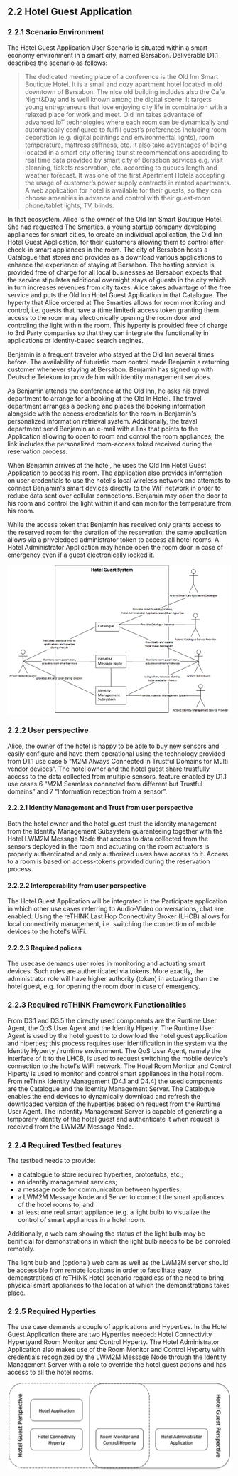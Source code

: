 ## 2.2 Hotel Guest Application

### 2.2.1	Scenario Environment

The Hotel Guest Application User Scenario is situated within a smart economy environment in a smart city, named Bersabon. Deliverable D1.1 describes the scenario as follows:

> The dedicated meeting place of a conference is the Old Inn Smart Boutique Hotel. It is a small and cozy apartment hotel located in old downtown of Bersabon. The nice old building includes also the Cafe Night&Day and is well known among the digital scene. It targets young entrepreneurs that love enjoying city life in combination with a relaxed place for work and meet. Old Inn takes advantage of advanced IoT technologies where each room can be dynamically and automatically configured to fulfill guest’s preferences including room decoration (e.g. digital paintings and environmental lights), room temperature, mattress stiffness, etc. It also take advantages of being located in a smart city offering tourist recommendations according to real time data provided by smart city of Bersabon services e.g. visit planning, tickets reservation, etc. according to queues length and weather forecast. It was one of the first Apartment Hotels accepting the usage of customer’s power supply contracts in rented apartments. A web application for hotel is available for their guests, so they can choose amenities in advance and control with their guest-room phone/tablet lights, TV, blinds.

In that ecosystem, Alice is the owner of the Old Inn Smart Boutique Hotel. She had requested The Smarties, a young startup company developing appliances for smart cities, to create an individual application, the Old Inn Hotel Guest Application, for their customers allowing them to control after check-in smart appliances in the room. The city of Bersabon hosts a Catalogue that stores and provides as a download various applications to enhance the experience of staying at Bersabon. The hosting service is provided free of charge for all local businesses as Bersabon expects that the service stipulates additional overnight stays of guests in the city which in turn increases revenues from city taxes. Alice takes advantage of the free service and puts the Old Inn Hotel Guest Application in that Catalogue. The hyperty that Alice ordered at The Smarties allows for room monitoring and control, i.e. guests that have a (time limited) access token granting them access to the room may electronically opening the room door and controling the light within the room. This hyperty is provided free of charge to 3rd Party companies so that they can integrate the functionality in applications or identity-based search engines. 

Benjamin is a frequent traveler who stayed at the Old Inn several times before. The availability of futuristic room control made Benjamin a returning customer whenever staying at Bersabon. Benjamin has signed up with Deutsche Telekom to provide him with identity management services.  

As Benjamin attends the conference at the Old Inn, he asks his travel department to arrange for a booking at the Old In Hotel.  The travel department arranges a booking and places the booking information alongside with the access credentials for the room in Benjamin's personalized information retrieval system.  Additionally, the traval department send Benjamin an e-mail with a link that points to the Application allowing to open to room and control the room appliances; the link includes the personalized room-access toked received during the reservation process.

When Benjamin arrives at the hotel, he uses the Old Inn Hotel Guest Application to access his room. The application also provides information on user credentials to use the hotel's local wireless network and attempts to connect Benjamin's smart devices directly to the WiF network in order to reduce data sent over cellular connections. Benjamin may open the door to his room and control the light within it and can monitor the temperature from his room.

While the access token that Benjamin has received only grants access to the reserved room for the duration of the reservation, the same application allows via a priveledged administrator token to access all hotel rooms. A Hotel Administrator Application may hence open the room door in case of emergency even if a guest electronically locked it.

![Overview of Hotel Guest System](Overview_Hotel_Guest_System.png)

### 2.2.2	User perspective

Alice, the owner of the hotel is happy to be able to buy new sensors and easily configure and have them operational using the technology provided from D1.1 use case 5 “M2M Always Connected in Trustful Domains for Multi vendor devices”. The hotel owner and the hotel guest share trustfully access to the data collected from multiple sensors, feature enabled by D1.1 use cases 6 “M2M Seamless connected from different but Trustful domains” and  7 “Information reception from a sensor”.

#### 2.2.2.1	Identity Management and Trust from user perspective

Both the hotel owner and the hotel guest trust the identity management from the Identity Management Subsystem guaranteeing together with the Hotel LWM2M Message Node that access to data collected from the sensors deployed in the room and actuating on the room actuators is properly authenticated and only authorized users have access to it. Access to a room is based on access-tokens provided during the reservation process.

#### 2.2.2.2	Interoperability from user perspective 

The Hotel Guest Application will be integrated in the Participate application in which other use cases referring to Audio-Video conversations, chat are enabled. Using the reTHINK Last Hop Connectivity Broker (LHCB) allows for local connectivity management, i.e. switching the connection of mobile devices to the hotel's WiFi.

#### 2.2.2.3	Required polices

The usecase demands user roles in monitoring and actuating smart devices. Such roles are authenticated via tokens. More exactly, the administrator role will have higher authority (token) in actuating than the hotel guest, e.g. for opening the room door in case of emergency.

### 2.2.3	Required reTHINK Framework Functionalities

From D3.1 and D3.5 the directly used components are the Runtime User Agent, the QoS User Agent and the Identity Hiperty. The Runtime User Agent is used by the hotel guest to to download the hotel guest application and hiperties; this process requires user identification in the system via the Identity Hyperty / runtime environment. The QoS User Agent, namely the interface of it to the LHCB, is used to request switching the mobile device's connection to the hotel's WiFi network. The Hotel Room Monitor and Control Hiperty is used to monitor and control smart appliances in the hotel room.
From reThink Identity Management (D4.1 and D4.4) the used components are the Catalogue and the Identity Management Server. The Catalogue enables the end devices to dynamically download and refresh the downloaded version of the hyperties based on request from the Runtime User Agent. The indentity Management Server is capable of generating a temporary identity of the hotel guest and authenticate it when request is received from the LWM2M Message Node.

### 2.2.4	Required Testbed features

The testbed needs to provide:
  * a catalogue to store required hyperties, protostubs, etc.;
  * an identity management services;
  * a message node for communicaiton between hyperties;
  * a LWM2M Message Node and Server to connect the smart appliances of the hotel rooms to; and
  * at least one real smart appliance (e.g. a light bulb) to visualize the control of smart appliances in a hotel room.
 
Additionally, a web cam showing the status of the light bulb may be benificial for demonstrations in which the light bulb needs to be be conroled remotely.

The light bulb and (optional) web cam as well as the LWM2M server should be accessible from remote locaitons in order to fascilitate easy demonstrations of reTHINK Hotel scenario regardless of the need to bring physical smart appliances to the location at which the demonstrations takes place.


### 2.2.5	Required Hyperties
The use case demands a couple of applications and Hyperties.
In the Hotel Guest Application there are two Hyperties needed: Hotel Connectivity Hypertyand Room Monitor and Control Hyperty. The Hotel Administrator Application also makes use of the Room Monitor and Control Hyperty with credentials recognized by the LWM2M Message Node through the Identity Management Server with a role to override the hotel guest actions and has access to all the hotel rooms.

![Hotel Scenario -- Applications and Hyperties](./Hotel-Applications-and-Hyperties.png)
